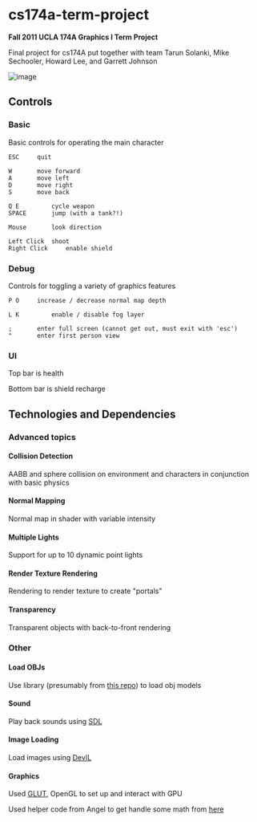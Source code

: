 # cs174a-term-project
**Fall 2011 UCLA 174A Graphics I Term Project**

Final project for cs174A put together with team Tarun Solanki, Mike Sechooler, Howard Lee, and Garrett Johnson

![image](/docs/image1.png)

## Controls

### Basic
Basic controls for operating the main character
```
ESC		quit

W 		move forward
A 		move left
D 		move right
S 		move back

Q E 		cycle weapon
SPACE 		jump (with a tank?!)

Mouse 		look direction

Left Click 	shoot
Right Click 	enable shield
```

### Debug
Controls for toggling a variety of graphics features
```
P O		increase / decrease normal map depth

L K 		enable / disable fog layer

;		enter full screen (cannot get out, must exit with 'esc')
"		enter first person view
```

### UI
Top bar is health

Bottom bar is shield recharge

## Technologies and Dependencies
### Advanced topics
#### Collision Detection
AABB and sphere collision on environment and characters in conjunction with basic physics

#### Normal Mapping
Normal map in shader with variable intensity

#### Multiple Lights
Support for up to 10 dynamic point lights

#### Render Texture Rendering
Rendering to render texture to create "portals"

#### Transparency
Transparent objects with back-to-front rendering

### Other
#### Load OBJs
Use library (presumably from [this repo](https://github.com/stcui/Obj-Loader)) to load obj models

#### Sound
Play back sounds using [SDL](https://www.libsdl.org/)

#### Image Loading
Load images using [DevIL](http://openil.sourceforge.net/)

#### Graphics
Used [GLUT](https://www.opengl.org/resources/libraries/glut/), OpenGL to set up and interact with GPU

Used helper code from Angel to get handle some math from [here](http://www.cs.unm.edu/~angel/BOOK/INTERACTIVE_COMPUTER_GRAPHICS/SIXTH_EDITION/)

